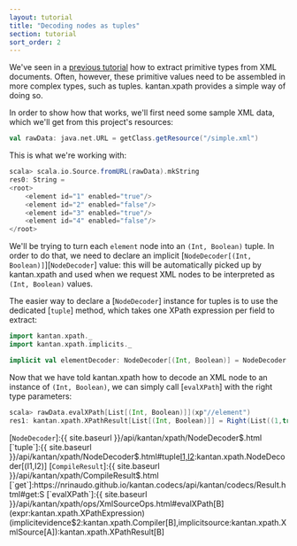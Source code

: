 ```yaml
---
layout: tutorial
title: "Decoding nodes as tuples"
section: tutorial
sort_order: 2
---
```

We've seen in a [previous tutorial](nodes_as_primitive.html) how to extract primitive types from XML documents. Often,
however, these primitive values need to be assembled in more complex types, such as tuples. kantan.xpath provides a
simple way of doing so.

In order to show how that works, we'll first need some sample XML data, which we'll get from this project's resources:

```scala
val rawData: java.net.URL = getClass.getResource("/simple.xml")
```

This is what we're working with:

```scala
scala> scala.io.Source.fromURL(rawData).mkString
res0: String =
<root>
    <element id="1" enabled="true"/>
    <element id="2" enabled="false"/>
    <element id="3" enabled="true"/>
    <element id="4" enabled="false"/>
</root>
```

We'll be trying to turn each `element` node into an `(Int, Boolean)` tuple. In order to do that, we need to declare an
implicit [`NodeDecoder[(Int, Boolean)]`][`NodeDecoder`] value: this will be automatically picked up by kantan.xpath and
used when we request XML nodes to be interpreted as `(Int, Boolean)` values.

The easier way to declare a [`NodeDecoder`] instance for tuples is to use the dedicated [`tuple`] method, which takes
one XPath expression per field to extract:

```scala
import kantan.xpath._
import kantan.xpath.implicits._

implicit val elementDecoder: NodeDecoder[(Int, Boolean)] = NodeDecoder.tuple[Int, Boolean](xp"./@id", xp"./@enabled")
```

Now that we have told kantan.xpath how to decode an XML node to an instance of `(Int, Boolean)`, we can simply call
[`evalXPath`] with the right type parameters:

```scala
scala> rawData.evalXPath[List[(Int, Boolean)]](xp"//element")
res1: kantan.xpath.XPathResult[List[(Int, Boolean)]] = Right(List((1,true), (2,false), (3,true), (4,false)))
```

[`NodeDecoder`]:{{ site.baseurl }}/api/kantan/xpath/NodeDecoder$.html
[`tuple`]:{{ site.baseurl }}/api/kantan/xpath/NodeDecoder$.html#tuple[I1,I2](x1:kantan.xpath.Query[kantan.xpath.DecodeResult[I1]],x2:kantan.xpath.Query[kantan.xpath.DecodeResult[I2]]):kantan.xpath.NodeDecoder[(I1,I2)]
[`CompileResult`]:{{ site.baseurl }}/api/kantan/xpath/CompileResult$.html
[`get`]:https://nrinaudo.github.io/kantan.codecs/api/kantan/codecs/Result.html#get:S
[`evalXPath`]:{{ site.baseurl }}/api/kantan/xpath/ops/XmlSourceOps.html#evalXPath[B](expr:kantan.xpath.XPathExpression)(implicitevidence$2:kantan.xpath.Compiler[B],implicitsource:kantan.xpath.XmlSource[A]):kantan.xpath.XPathResult[B]
